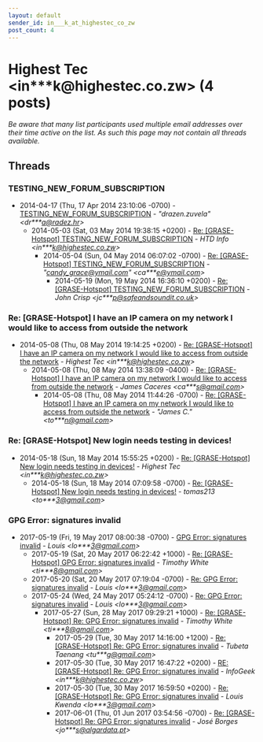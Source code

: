 ```yaml
---
layout: default
sender_id: in___k_at_highestec_co_zw
post_count: 4
---
```


# Highest Tec <in***k<span>@</span>highestec.co.zw> (4 posts)

_Be aware that many list participants used multiple email addresses over their time active on the list. As such this page may not contain all threads available._

## Threads

### TESTING_NEW_FORUM_SUBSCRIPTION
+ 2014-04-17 (Thu, 17 Apr 2014 23:10:06 -0700) - [TESTING_NEW_FORUM_SUBSCRIPTION](/archive/2014/04/fb7f06150be3d5fcf963abbd727d4e178843103cf3b187c0b5835ae3dbc764a4) - _"drazen.zuvela" \<dr***a@radez.hr\>_
  + 2014-05-03 (Sat, 03 May 2014 19:38:15 +0200) - [Re: [GRASE-Hotspot] TESTING_NEW_FORUM_SUBSCRIPTION](/archive/2014/05/d31c176f0258446bf5af53e2ea03e1df75bfca330b48a6c251f078db4026631e) - _HTD Info \<in***k@highestec.co.zw\>_
    + 2014-05-04 (Sun, 04 May 2014 06:07:02 -0700) - [Re: [GRASE-Hotspot] TESTING_NEW_FORUM_SUBSCRIPTION](/archive/2014/05/5aae511462a6d589431f086ef2f5df2848c70bf5095e8725183c7cd21ae25f72) - _"candy_grace@ymail.com" \<ca***e@ymail.com\>_
      + 2014-05-19 (Mon, 19 May 2014 16:36:10 +0200) - [Re: [GRASE-Hotspot] TESTING_NEW_FORUM_SUBSCRIPTION](/archive/2014/05/f0de501af376e6c652cdc837413159ec153766cfa0d01b4c24c8360d30d1583d) - _John Crisp \<jc***p@safeandsoundit.co.uk\>_

### Re: [GRASE-Hotspot] I have an IP camera on my network I would like to access from outside the network
+ 2014-05-08 (Thu, 08 May 2014 19:14:25 +0200) - [Re: [GRASE-Hotspot] I have an IP camera on my network I would like to access from outside the network](/archive/2014/05/c0b3db1721cffa1d26a03f449968795b58665cd346ec8a779d532f063158360f) - _Highest Tec \<in***k@highestec.co.zw\>_
  + 2014-05-08 (Thu, 08 May 2014 13:38:09 -0400) - [Re: [GRASE-Hotspot] I have an IP camera on my network I would like to access from outside the network](/archive/2014/05/b43c3444ca8d4940d49253e9d24b02de242160d102d5b1527ccdb6e56e1e2510) - _James Caceres \<ca***s@gmail.com\>_
    + 2014-05-08 (Thu, 08 May 2014 11:44:26 -0700) - [Re: [GRASE-Hotspot] I have an IP camera on my network I would like to access from outside the network](/archive/2014/05/6021a7540a902bc357d91be0ae02ccee2b1d6305ab621d2f6ef1fb40265a429e) - _"James C." \<to***n@gmail.com\>_

### Re: [GRASE-Hotspot] New login needs testing in devices!
+ 2014-05-18 (Sun, 18 May 2014 15:55:25 +0200) - [Re: [GRASE-Hotspot] New login needs testing in devices!](/archive/2014/05/4f8e95829f5270d4fe65e6ae1438357cbea19d15903825c32726d50487263491) - _Highest Tec \<in***k@highestec.co.zw\>_
  + 2014-05-18 (Sun, 18 May 2014 07:09:58 -0700) - [Re: [GRASE-Hotspot] New login needs testing in devices!](/archive/2014/05/15e61bc723a167d006197a6737c3d73d68e0a525cdeb49e05fbfc80d9a51fcb4) - _tomas213 \<to***3@gmail.com\>_

### GPG Error: signatures invalid
+ 2017-05-19 (Fri, 19 May 2017 08:00:38 -0700) - [GPG Error: signatures invalid](/archive/2017/05/3c9e18596e661e8805d2b0fb46b5a1c73dc5396592f418dbf01f96f23daa9160) - _Louis \<lo***3@gmail.com\>_
  + 2017-05-19 (Sat, 20 May 2017 06:22:42 +1000) - [Re: [GRASE-Hotspot] GPG Error: signatures invalid](/archive/2017/05/4d9bea94552a86871c7dc34ee950f3b416a081fdc7d1849df6f272e4fce439b3) - _Timothy White \<ti***8@gmail.com\>_
  + 2017-05-20 (Sat, 20 May 2017 07:19:04 -0700) - [Re: GPG Error: signatures invalid](/archive/2017/05/d0eae3fc38a37df2ce256219a89aed4666ecc29f949746b200f49dad0c68dcf1) - _Louis \<lo***3@gmail.com\>_
  + 2017-05-24 (Wed, 24 May 2017 05:24:12 -0700) - [Re: GPG Error: signatures invalid](/archive/2017/05/a4f7d0d56d8d02f0e1977ab3603f01fb5ea320fd69d2b2d2d8d18dfd91400752) - _Louis \<lo***3@gmail.com\>_
    + 2017-05-27 (Sun, 28 May 2017 09:29:21 +1000) - [Re: [GRASE-Hotspot] Re: GPG Error: signatures invalid](/archive/2017/05/10487139165589a61de72e872cc32d876ba5679801eb676f7151a416427750eb) - _Timothy White \<ti***8@gmail.com\>_
      + 2017-05-29 (Tue, 30 May 2017 14:16:00 +1200) - [Re: [GRASE-Hotspot] Re: GPG Error: signatures invalid](/archive/2017/05/8f605c3547b91ead55442e957eed6e91e8a53089114ebc9dc315f03cc5337c44) - _Tubeta Taenang \<tu***g@gmail.com\>_
      + 2017-05-30 (Tue, 30 May 2017 16:47:22 +0200) - [RE: [GRASE-Hotspot] Re: GPG Error: signatures invalid](/archive/2017/05/f36280f01e101e2abe1bd1fb7152fe197c48c1c06bccdb95e8a17e3e95b9208a) - _InfoGeek \<in***k@highestec.co.zw\>_
      + 2017-05-30 (Tue, 30 May 2017 16:59:50 +0200) - [Re: [GRASE-Hotspot] Re: GPG Error: signatures invalid](/archive/2017/05/b9d9ed78ecf644e4a7b356dc4137aad4126a5c5fee963274baf7d34868d7e11d) - _Louis Kwenda \<lo***3@gmail.com\>_
      + 2017-06-01 (Thu, 01 Jun 2017 03:54:56 -0700) - [Re: [GRASE-Hotspot] Re: GPG Error: signatures invalid](/archive/2017/06/6ad450e45ac1cbe452e7c7d8a9f140f89983325c79a7ef5e9e5789331b0f8da6) - _José Borges \<jo***s@algardata.pt\>_

